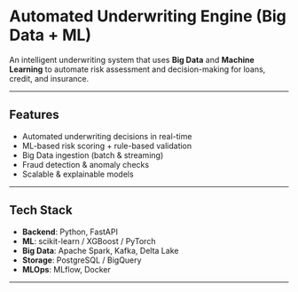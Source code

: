 # Automated Underwriting Engine (Big Data + ML)

An intelligent underwriting system that uses **Big Data** and **Machine Learning** to automate risk assessment and decision-making for loans, credit, and insurance.

---

##  Features
- Automated underwriting decisions in real-time  
- ML-based risk scoring + rule-based validation  
- Big Data ingestion (batch & streaming)  
- Fraud detection & anomaly checks  
- Scalable & explainable models  

---

##  Tech Stack
- **Backend**: Python, FastAPI  
- **ML**: scikit-learn / XGBoost / PyTorch  
- **Big Data**: Apache Spark, Kafka, Delta Lake  
- **Storage**: PostgreSQL / BigQuery  
- **MLOps**: MLflow, Docker  

---




